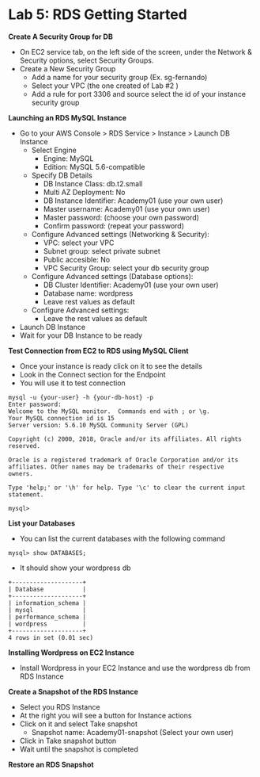 # Lab 5: RDS Getting Started

**Create A Security Group for DB**
* On EC2 service tab, on the left side of the screen, under the Network & Security options, select Security Groups.
* Create a New Security Group
  * Add a name for your security group (Ex. sg-fernando)
  * Select your VPC (the one created of Lab #2 )
  * Add a rule for port 3306 and source select the id of your instance security group

**Launching an RDS MySQL Instance**
* Go to your AWS Console > RDS Service > Instance > Launch DB Instance
  * Select Engine
    * Engine: MySQL
    * Edition: MySQL 5.6-compatible
  * Specify DB Details
    * DB Instance Class: db.t2.small
    * Multi AZ Deployment: No
    * DB Instance Identifier: Academy01 (use your own user)
    * Master username: Academy01 (use your own user)
    * Master password: (choose your own password)
    * Confirm password: (repeat your password)
  * Configure Advanced settings (Networking & Security):
    * VPC: select your VPC
    * Subnet group: select private subnet
    * Public accesible: No
    * VPC Security Group: select your db security group
  * Configure Advanced settings (Database options):
    * DB Cluster Identifier: Academy01 (use your own user)
    * Database name: wordpress
    * Leave rest values as default
  * Configure Advanced settings:
    * Leave the rest values as default
* Launch DB Instance
* Wait for your DB Instance to be ready

**Test Connection from EC2 to RDS using MySQL Client**
* Once your instance is ready click on it to see the details
* Look in the Connect section for the Endpoint 
* You will use it to test connection
```
mysql -u {your-user} -h {your-db-host} -p
Enter password:
Welcome to the MySQL monitor.  Commands end with ; or \g.
Your MySQL connection id is 15
Server version: 5.6.10 MySQL Community Server (GPL)

Copyright (c) 2000, 2018, Oracle and/or its affiliates. All rights reserved.

Oracle is a registered trademark of Oracle Corporation and/or its
affiliates. Other names may be trademarks of their respective
owners.

Type 'help;' or '\h' for help. Type '\c' to clear the current input statement.

mysql>
```

**List your Databases**
* You can list the current databases with the following command
```
mysql> show DATABASES;
```
* It should show your wordpress db
```
+--------------------+
| Database           |
+--------------------+
| information_schema |
| mysql              |
| performance_schema |
| wordpress          |
+--------------------+
4 rows in set (0.01 sec)
```

**Installing Wordpress on EC2 Instance**
* Install Wordpress in your EC2 Instance and use the wordpress db from RDS Instance

**Create a Snapshot of the RDS Instance**
* Select you RDS Instance
* At the right you will see a button for Instance actions
* Click on it and select Take snapshot
  * Snapshot name: Academy01-snapshot (Select your own user)
* Click in Take snapshot button
* Wait until the snapshot is completed

**Restore an RDS Snapshot**
